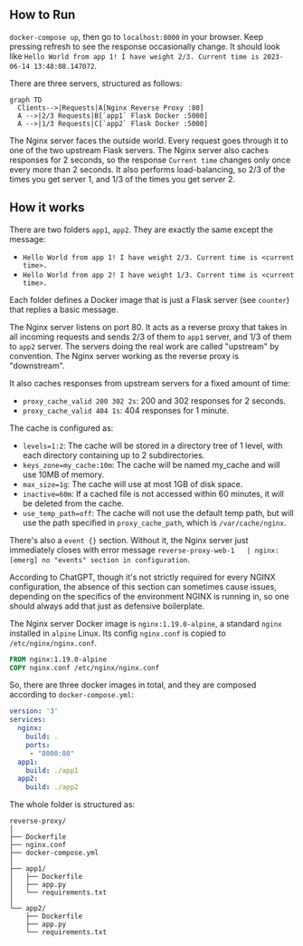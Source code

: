 ## How to Run

`docker-compose up`, then go to `localhost:8000` in your browser. Keep pressing refresh to see the response occasionally change. It should look like `Hello World from app 1! I have weight 2/3. Current time is 2023-06-14 13:48:08.147072`.

There are three servers, structured as follows:

```mermaid
graph TD
  Clients-->|Requests|A[Nginx Reverse Proxy :80]
  A -->|2/3 Requests|B[`app1` Flask Docker :5000]
  A -->|1/3 Requests|C[`app2` Flask Docker :5000]
```

The Nginx server faces the outside world. Every request goes through it to one of the two upstream Flask servers. The Nginx server also caches responses for 2 seconds, so the response `Current time` changes only once every more than 2 seconds. It also performs load-balancing, so 2/3 of the times you get server 1, and 1/3 of the times you get server 2.

## How it works

There are two folders `app1`, `app2`. They are exactly the same except the message:
* `Hello World from app 1! I have weight 2/3. Current time is <current time>.`
* `Hello World from app 2! I have weight 1/3. Current time is <current time>.`

Each folder defines a Docker image that is just a Flask server (see `counter`) that replies a basic message.

The Nginx server listens on port 80. It acts as a reverse proxy that takes in all incoming requests and sends 2/3 of them to `app1` server, and 1/3 of them to `app2` server. The servers doing the real work are called "upstream" by convention. The Nginx server working as the reverse proxy is "downstream".

It also caches responses from upstream servers for a fixed amount of time:
* `proxy_cache_valid 200 302 2s`: 200 and 302 responses for 2 seconds.
* `proxy_cache_valid 404 1s`: 404 responses for 1 minute.

The cache is configured as:
- `levels=1:2`: The cache will be stored in a directory tree of 1 level, with each directory containing up to 2 subdirectories.
- `keys_zone=my_cache:10m`: The cache will be named my_cache and will use 10MB of memory.
- `max_size=1g`: The cache will use at most 1GB of disk space.
- `inactive=60m`: If a cached file is not accessed within 60 minutes, it will be deleted from the cache.
- `use_temp_path=off`: The cache will not use the default temp path, but will use the path specified in `proxy_cache_path`, which is `/var/cache/nginx`.

There's also a `event {}` section. Without it, the Nginx server just immediately closes with error message `reverse-proxy-web-1   | nginx: [emerg] no "events" section in configuration`.

According to ChatGPT, though it's not strictly required for every NGINX configuration, the absence of this section can sometimes cause issues, depending on the specifics of the environment NGINX is running in, so one should always add that just as defensive boilerplate.

The Nginx server Docker image is `nginx:1.19.0-alpine`, a standard `nginx` installed in `alpine` Linux. Its config `nginx.conf` is copied to `/etc/nginx/nginx.conf`.

```dockerfile
FROM nginx:1.19.0-alpine
COPY nginx.conf /etc/nginx/nginx.conf
```

So, there are three docker images in total, and they are composed according to `docker-compose.yml`:

```yml
version: '3'
services:
  nginx:
    build: .
    ports:
     - "8000:80"
  app1:
    build: ./app1
  app2:
    build: ./app2
```

The whole folder is structured as:

```tree
reverse-proxy/
│
├── Dockerfile
├── nginx.conf
├── docker-compose.yml
│
├── app1/
│   ├── Dockerfile
│   ├── app.py
│   └── requirements.txt
│
└── app2/
    ├── Dockerfile
    ├── app.py
    └── requirements.txt
```

